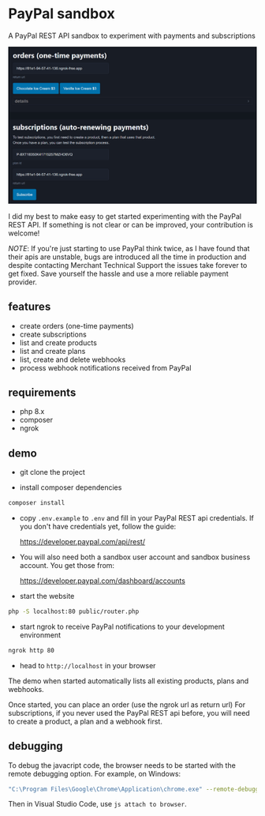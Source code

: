 # PayPal sandbox

A PayPal REST API sandbox to experiment with payments and subscriptions

![php sandbox screenshot](https://github.com/8ctopus/paypal-sandbox/raw/master/screenshot.png)

I did my best to make easy to get started experimenting with the PayPal REST API. If something is not clear or can be improved, your contribution is welcome!

_NOTE_: If you're just starting to use PayPal think twice, as I have found that their apis are unstable, bugs are introduced all the time in production and despite contacting Merchant Technical Support the issues take forever to get fixed. Save yourself the hassle and use a more reliable payment provider.

## features

- create orders (one-time payments)
- create subscriptions
- list and create products
- list and create plans
- list, create and delete webhooks
- process webhook notifications received from PayPal

## requirements

- php 8.x
- composer
- ngrok

## demo

- git clone the project

- install composer dependencies

```sh
composer install
```

- copy `.env.example` to `.env` and fill in your PayPal REST api credentials. If you don't have credentials yet, follow the guide:

    https://developer.paypal.com/api/rest/

- You will also need both a sandbox user account and sandbox business account. You get those from:

    https://developer.paypal.com/dashboard/accounts

- start the website

```sh
php -S localhost:80 public/router.php
```

- start ngrok to receive PayPal notifications to your development environment

```sh
ngrok http 80
```

- head to `http://localhost` in your browser

The demo when started automatically lists all existing products, plans and webhooks.

Once started, you can place an order (use the ngrok url as return url)
For subscriptions, if you never used the PayPal REST api before, you will need to create a product, a plan and a webhook first.

## debugging

To debug the javacript code, the browser needs to be started with the remote debugging option. For example, on Windows:

```sh
"C:\Program Files\Google\Chrome\Application\chrome.exe" --remote-debugging-port=9222
```

Then in Visual Studio Code, use `js attach to browser`.
